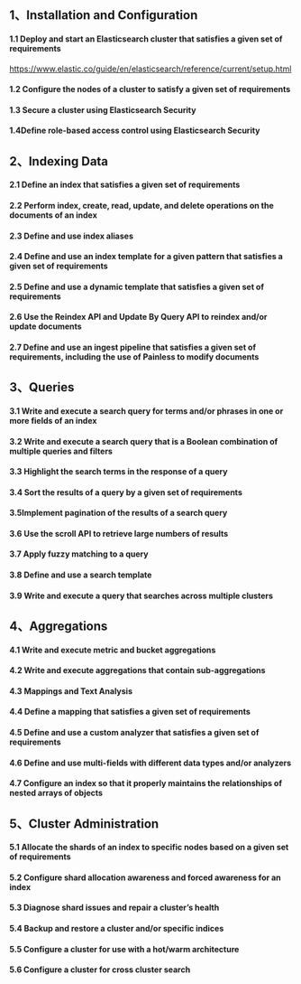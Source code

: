 ## 1、Installation and Configuration
#### 1.1 Deploy and start an Elasticsearch cluster that satisfies a given set of requirements
https://www.elastic.co/guide/en/elasticsearch/reference/current/setup.html

#### 1.2 Configure the nodes of a cluster to satisfy a given set of requirements
#### 1.3 Secure a cluster using Elasticsearch Security
#### 1.4Define role-based access control using Elasticsearch Security

## 2、Indexing Data
#### 2.1 Define an index that satisfies a given set of requirements
#### 2.2 Perform index, create, read, update, and delete operations on the documents of an index
#### 2.3 Define and use index aliases
#### 2.4 Define and use an index template for a given pattern that satisfies a given set of requirements
#### 2.5 Define and use a dynamic template that satisfies a given set of requirements
#### 2.6 Use the Reindex API and Update By Query API to reindex and/or update documents
#### 2.7 Define and use an ingest pipeline that satisfies a given set of requirements, including the use of Painless to modify documents

## 3、Queries
#### 3.1 Write and execute a search query for terms and/or phrases in one or more fields of an index
#### 3.2 Write and execute a search query that is a Boolean combination of multiple queries and filters
#### 3.3 Highlight the search terms in the response of a query
#### 3.4 Sort the results of a query by a given set of requirements
#### 3.5Implement pagination of the results of a search query
#### 3.6 Use the scroll API to retrieve large numbers of results
#### 3.7 Apply fuzzy matching to a query
#### 3.8 Define and use a search template
#### 3.9 Write and execute a query that searches across multiple clusters

## 4、Aggregations
#### 4.1 Write and execute metric and bucket aggregations
#### 4.2 Write and execute aggregations that contain sub-aggregations
#### 4.3 Mappings and Text Analysis
#### 4.4 Define a mapping that satisfies a given set of requirements
#### 4.5 Define and use a custom analyzer that satisfies a given set of requirements
#### 4.6 Define and use multi-fields with different data types and/or analyzers
#### 4.7 Configure an index so that it properly maintains the relationships of nested arrays of objects

## 5、Cluster Administration
#### 5.1 Allocate the shards of an index to specific nodes based on a given set of requirements
#### 5.2 Configure shard allocation awareness and forced awareness for an index
#### 5.3 Diagnose shard issues and repair a cluster’s health
#### 5.4 Backup and restore a cluster and/or specific indices
#### 5.5 Configure a cluster for use with a hot/warm architecture
#### 5.6 Configure a cluster for cross cluster search

